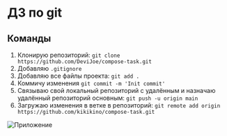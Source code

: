 # ДЗ по git

## Команды
1. Клонирую репозиторий: `git clone https://github.com/DeviJoe/compose-task.git`
2. Добавляю `.gitignore`
3. Добавляю все файлы проекта: `git add .` 
4. Коммичу изменения `git commit -m 'Init commit'`
5. Cвязываю свой локальный репозиторий с удалённым и назначаю удалённый репозиторий основным: `git push -u origin main`
6. Загружаю изменения в ветке в репозиторий: `git remote add origin https://github.com/kikikino/compose-task.git`

![Приложение](https://user-images.githubusercontent.com/91375674/162255504-0c89c90d-b1df-4b16-80d8-6b95f1bb0662.png)
